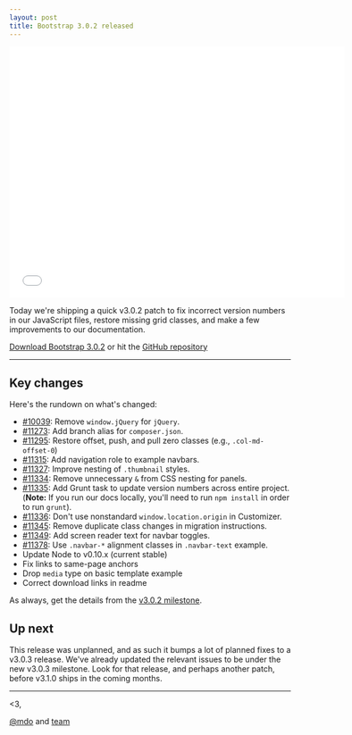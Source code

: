 ```yaml
---
layout: post
title: Bootstrap 3.0.2 released
---
```


<iframe width="600" height="450" src="//www.youtube.com/embed/-eSN8Cwit_s?rel=0" frameborder="0" allowfullscreen></iframe>

Today we're shipping a quick v3.0.2 patch to fix incorrect version numbers in our JavaScript files, restore missing grid classes, and make a few improvements to our documentation.

<a class="btn-link" href="https://github.com/twbs/bootstrap/archive/v3.0.2.zip">Download Bootstrap 3.0.2</a> or hit the [GitHub repository](https://github.com/twbs/bootstrap)

-----

## Key changes

Here's the rundown on what's changed:

* [#10039](https://github.com/twbs/bootstrap/issues/10039): Remove `window.jQuery` for `jQuery`.
* [#11273](https://github.com/twbs/bootstrap/issues/11273): Add branch alias for `composer.json`.
* [#11295](https://github.com/twbs/bootstrap/issues/11295): Restore offset, push, and pull zero classes (e.g., `.col-md-offset-0`)
* [#11315](https://github.com/twbs/bootstrap/issues/11315): Add navigation role to example navbars.
* [#11327](https://github.com/twbs/bootstrap/issues/11327): Improve nesting of `.thumbnail` styles.
* [#11334](https://github.com/twbs/bootstrap/issues/11334): Remove unnecessary `&` from CSS nesting for panels.
* [#11335](https://github.com/twbs/bootstrap/issues/11335): Add Grunt task to update version numbers across entire project. (**Note:** If you run our docs locally, you'll need to run `npm install` in order to run `grunt`).
* [#11336](https://github.com/twbs/bootstrap/issues/11336): Don't use nonstandard `window.location.origin` in Customizer.
* [#11345](https://github.com/twbs/bootstrap/issues/11345): Remove duplicate class changes in migration instructions.
* [#11349](https://github.com/twbs/bootstrap/issues/11349): Add screen reader text for navbar toggles.
* [#11378](https://github.com/twbs/bootstrap/issues/11378): Use `.navbar-*` alignment classes in `.navbar-text` example.
* Update Node to v0.10.x (current stable)
* Fix links to same-page anchors
* Drop `media` type on basic template example
* Correct download links in readme

As always, get the details from the [v3.0.2 milestone](https://github.com/twbs/bootstrap/issues?milestone=23&page=1&state=closed).


## Up next

This release was unplanned, and as such it bumps a lot of planned fixes to a v3.0.3 release. We've already updated the relevant issues to be under the new v3.0.3 milestone. Look for that release, and perhaps another patch, before v3.1.0 ships in the coming months.

-----

<3,

[@mdo](https://twitter.com/mdo) and [team](https://github.com/twbs?tab=members)
